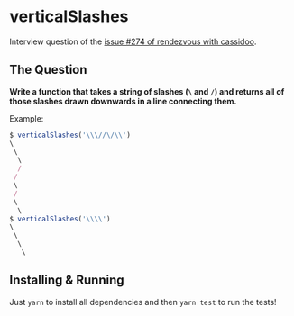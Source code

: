 # verticalSlashes

Interview question of the [issue #274 of rendezvous with cassidoo](https://buttondown.email/cassidoo/archive/normal-is-not-something-to-aspire-to-its-4437/).

## The Question

**Write a function that takes a string of slashes (`\` and `/`) and returns all of those slashes drawn downwards in a line connecting them.**

Example:

```js
$ verticalSlashes('\\\//\/\\')
\
 \
  \
  /
 /
 \
 /
 \
  \
$ verticalSlashes('\\\\')
\
 \
  \
   \
```

## Installing & Running

Just `yarn` to install all dependencies and then `yarn test` to run the tests!
